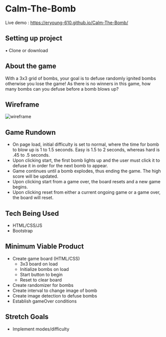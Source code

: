 # Calm-The-Bomb
Live demo : https://eryoung-610.github.io/Calm-The-Bomb/

## Setting up project
• Clone or download

## About the game
With a 3x3 grid of bombs, your goal is to defuse randomly ignited bombs otherwise you lose the game! As there is no winners in this game, how many bombs can you defuse before a bomb blows up?

## Wireframe
![wireframe](https://github.com/Eryoung-610/Uncalm-The-Bomb/blob/master/UncalmTheBomb.JPG)

## Game Rundown
* On page load, initial difficulty is set to normal, where the time for bomb to blow up is 1 to 1.5 seconds. Easy is 1.5 to 2 seconds, whereas hard is .45 to .5 seconds.
* Upon clicking start, the first bomb lights up and the user must click it to defuse it in order for the next bomb to appear. 
* Game continues until a bomb explodes, thus ending the game. The high score will be updated.
* Upon clicking start from a game over, the board resets and a new game begins.
* Upon clicking reset from either a current ongoing game or a game over, the board will reset.

## Tech Being Used
* HTML/CSS/JS
* Bootstrap

## Minimum Viable Product
* Create game board (HTML/CSS)
  * 3x3 board on load
  * Initialize bombs on load
  * Start button to begin
  * Reset to clear board
* Create randomizer for bombs
* Create interval to change image of bomb
* Create image detection to defuse bombs
* Establish gameOver conditions

## Stretch Goals
* Implement modes/difficulty
